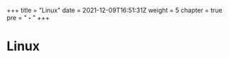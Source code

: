 +++
title = "Linux"
date = 2021-12-09T16:51:31Z
weight = 5
chapter = true
pre = "<b> - </b>"
+++

# Linux
